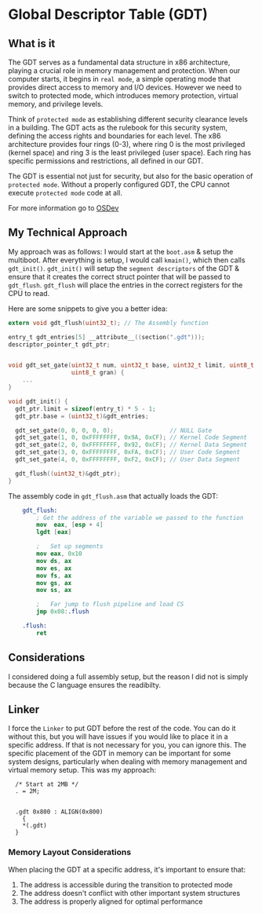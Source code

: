 # Global Descriptor Table (GDT)

## What is it

The GDT serves as a fundamental data structure in x86 architecture, playing a crucial role in memory management and protection. When our computer starts, it begins in `real mode`, a simple operating mode that provides direct access to memory and I/O devices. However we need to switch to protected mode, which introduces memory protection, virtual memory, and privilege levels.

Think of `protected mode` as establishing different security clearance levels in a building. The GDT acts as the rulebook for this security system, defining the access rights and boundaries for each level. The x86 architecture provides four rings (0-3), where ring 0 is the most privileged (kernel space) and ring 3 is the least privileged (user space). Each ring has specific permissions and restrictions, all defined in our GDT.

The GDT is essential not just for security, but also for the basic operation of `protected mode`. Without a properly configured GDT, the CPU cannot execute `protected mode` code at all.

For more information go to [OSDev](https://wiki.osdev.org/Global_Descriptor_Table)

## My Technical Approach

My approach was as follows: I would start at the `boot.asm` & setup the multiboot. After everything is setup, I would call `kmain()`, which then calls `gdt_init()`. `gdt_init()` will setup the `segment descriptors` of the GDT & ensure that it creates the correct struct pointer that will be passed to `gdt_flush`. `gdt_flush` will place the entries in the correct registers for the CPU to read.

Here are some snippets to give you a better idea:

```c
extern void gdt_flush(uint32_t); // The Assembly function

entry_t gdt_entries[5] __attribute__((section(".gdt")));
descriptor_pointer_t gdt_ptr;


void gdt_set_gate(uint32_t num, uint32_t base, uint32_t limit, uint8_t access,
                  uint8_t gran) {
    ...
}

void gdt_init() {
  gdt_ptr.limit = sizeof(entry_t) * 5 - 1;
  gdt_ptr.base = (uint32_t)&gdt_entries;

  gdt_set_gate(0, 0, 0, 0, 0);                // NULL Gate
  gdt_set_gate(1, 0, 0xFFFFFFFF, 0x9A, 0xCF); // Kernel Code Segment
  gdt_set_gate(2, 0, 0xFFFFFFFF, 0x92, 0xCF); // Kernel Data Segment
  gdt_set_gate(3, 0, 0xFFFFFFFF, 0xFA, 0xCF); // User Code Segment
  gdt_set_gate(4, 0, 0xFFFFFFFF, 0xF2, 0xCF); // User Data Segment

  gdt_flush((uint32_t)&gdt_ptr);
}
```

The assembly code in `gdt_flush.asm` that actually loads the GDT:

```nasm
    gdt_flush:
        ; Get the address of the variable we passed to the function
        mov  eax, [esp + 4]
        lgdt [eax]

        ;   Set up segments
        mov eax, 0x10
        mov ds, ax
        mov es, ax
        mov fs, ax
        mov gs, ax
        mov ss, ax

        ;   Far jump to flush pipeline and load CS
        jmp 0x08:.flush

    .flush:
        ret
```

## Considerations

I considered doing a full assembly setup, but the reason I did not is simply because the C language ensures the readibilty.

## Linker

I force the `Linker` to put GDT before the rest of the code. You can do it without this, but you will have issues if you would like to place it in a specific address. If that is not necessary for you, you can ignore this. The specific placement of the GDT in memory can be important for some system designs, particularly when dealing with memory management and virtual memory setup. This was my approach:

```
  /* Start at 2MB */
  . = 2M;


  .gdt 0x800 : ALIGN(0x800)
    {
    *(.gdt)
  }
```

### Memory Layout Considerations

When placing the GDT at a specific address, it's important to ensure that:

1. The address is accessible during the transition to protected mode
2. The address doesn't conflict with other important system structures
3. The address is properly aligned for optimal performance

